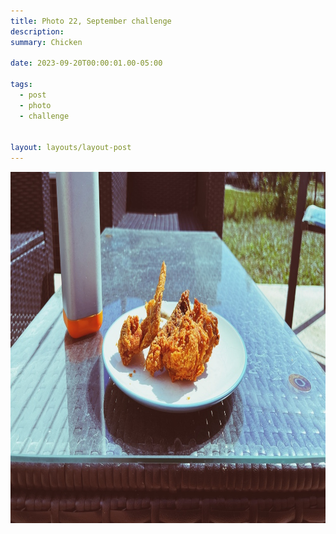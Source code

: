 ```yaml
---
title: Photo 22, September challenge
description:
summary: Chicken

date: 2023-09-20T00:00:01.00-05:00

tags:
  - post
  - photo
  - challenge


layout: layouts/layout-post
---
```

<img width="1000" height="562" class="img-border" src="/img/2023-09-22-chicken.jpeg" alt="Eating fried chicken on the patio" />